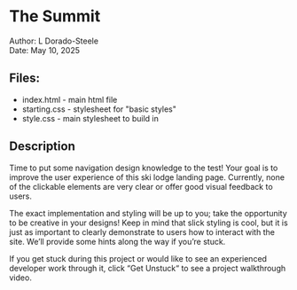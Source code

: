 # The Summit
Author: L Dorado-Steele  
Date: May 10, 2025  

## Files:
* index.html - main html file
* starting.css - stylesheet for "basic styles"
* style.css - main stylesheet to build in

## Description
Time to put some navigation design knowledge to the test! Your goal is to improve the user experience of this ski lodge landing page. Currently, none of the clickable elements are very clear or offer good visual feedback to users.

The exact implementation and styling will be up to you; take the opportunity to be creative in your designs! Keep in mind that slick styling is cool, but it is just as important to clearly demonstrate to users how to interact with the site. We’ll provide some hints along the way if you’re stuck.

If you get stuck during this project or would like to see an experienced developer work through it, click “Get Unstuck“ to see a project walkthrough video.